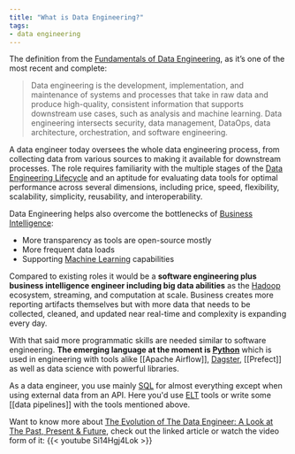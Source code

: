 ```yaml
---
title: "What is Data Engineering?"
tags:
- data engineering
---
```

The definition from the [Fundamentals of Data Engineering](https://www.oreilly.com/library/view/fundamentals-of-data/9781098108298/), as it’s one of the most recent and complete: 
> Data engineering is the development, implementation, and maintenance of systems and processes that take in raw data and produce high-quality, consistent information that supports downstream use cases, such as analysis and machine learning. Data engineering intersects security, data management, DataOps, data architecture, orchestration, and software engineering.

A data engineer today oversees the whole data engineering process, from collecting data from various sources to making it available for downstream processes. The role requires familiarity with the multiple stages of the [Data Engineering Lifecycle](term/data%20engineering%20lifecycle.md) and an aptitude for evaluating data tools for optimal performance across several dimensions, including price, speed, flexibility, scalability, simplicity, reusability, and interoperability.

Data Engineering helps also overcome the bottlenecks of [Business Intelligence](term/business%20intelligence.md):
- More transparency as tools are open-source mostly
- More frequent data loads
- Supporting [Machine Learning](term/machine%20learning.md) capabilities 

Compared to existing roles it would be a **software engineering plus business intelligence engineer including big data abilities** as the [Hadoop](term/apache%20hadoop.md) ecosystem, streaming, and computation at scale. Business creates more reporting artifacts themselves but with more data that needs to be collected, cleaned, and updated near real-time and complexity is expanding every day.

With that said more programmatic skills are needed similar to software engineering. **The emerging language at the moment is [Python](term/python.md)** which is used in engineering with tools alike [[Apache Airflow]], [Dagster](Dagster), [[Prefect]] as well as data science with powerful libraries.

As a data engineer, you use mainly [SQL](term/sql.md) for almost everything except when using external data from an API. Here you'd use [ELT](term/elt.md) tools or write some [[data pipelines]] with the tools mentioned above.

Want to know more about [The Evolution of The Data Engineer: A Look at The Past, Present & Future](https://airbyte.com/blog/data-engineering-past-present-and-future), check out the linked article or watch the video form of it:
{{< youtube Si14Hgj4Lok >}}
